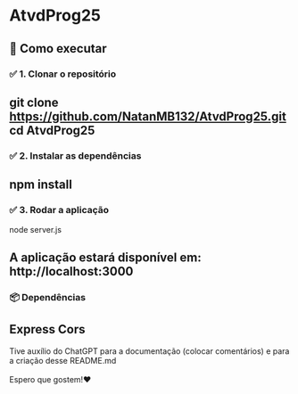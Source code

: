 # AtvdProg25
## 🚀 Como executar

### ✅ 1. Clonar o repositório

git clone https://github.com/NatanMB132/AtvdProg25.git
cd AtvdProg25
------------------------
### ✅ 2. Instalar as dependências

npm install
------------------------
### ✅ 3. Rodar a aplicação

node server.js

A aplicação estará disponível em:
http://localhost:3000
------------------------
### 📦 Dependências
Express
Cors
------------------------


Tive auxílio do ChatGPT para a documentação (colocar comentários) e para a criação desse README.md<br>  
Espero que gostem!❤️